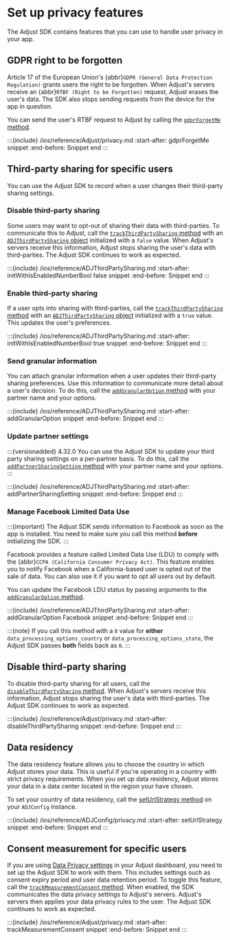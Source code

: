 # Set up privacy features

The Adjust SDK contains features that you can use to handle user privacy in your app.

## GDPR right to be forgotten

Article 17 of the European Union's {abbr}`GDPR (General Data Protection Regulation)` grants users the right to be forgotten. When Adjust's servers receive an {abbr}`RTBF (Right to be Forgotten)` request, Adjust erases the user's data. The SDK also stops sending requests from the device for the app in question.

You can send the user's RTBF request to Adjust by calling the [`gdprForgetMe` method](#ios-gdprforgetme-invocation).

:::{include} /ios/reference/Adjust/privacy.md
:start-after: gdprForgetMe snippet
:end-before: Snippet end
:::

## Third-party sharing for specific users

You can use the Adjust SDK to record when a user changes their third-party sharing settings.

### Disable third-party sharing

Some users may want to opt-out of sharing their data with third-parties. To communicate this to Adjust, call the [`trackThirdPartySharing` method](#ios-trackthirdpartysharing-invocation) with an [`ADJThirdPartySharing` object](/ios/reference/ADJThirdPartySharing) initialized with a `false` value. When Adjust's servers receive this information, Adjust stops sharing the user's data with third-parties. The Adjust SDK continues to work as expected.

:::{include} /ios/reference/ADJThirdPartySharing.md
:start-after: initWithIsEnabledNumberBool false snippet
:end-before: Snippet end
:::

### Enable third-party sharing

If a user opts into sharing with third-parties, call the [`trackThirdPartySharing` method](#ios-trackthirdpartysharing-invocation) with an [`ADJThirdPartySharing` object](/ios/reference/ADJThirdPartySharing) initialized with a `true` value. This updates the user's preferences.

:::{include} /ios/reference/ADJThirdPartySharing.md
:start-after: initWithIsEnabledNumberBool true snippet
:end-before: Snippet end
:::

### Send granular information

You can attach granular information when a user updates their third-party sharing preferences. Use this information to communicate more detail about a user's decision. To do this, call the [`addGranularOption` method](#ios-addgranularoption-invocation) with your partner name and your options.

:::{include} /ios/reference/ADJThirdPartySharing.md
:start-after: addGranularOption snippet
:end-before: Snippet end
:::

### Update partner settings

:::{versionadded} 4.32.0
You can use the Adjust SDK to update your third party sharing settings on a per-partner basis. To do this, call the [`addPartnerSharingSetting` method](#ios-addpartnersharingsetting-invocation) with your partner name and your options.
:::

:::{include} /ios/reference/ADJThirdPartySharing.md
:start-after: addPartnerSharingSetting snippet
:end-before: Snippet end
:::

### Manage Facebook Limited Data Use

:::{important}
The Adjust SDK sends information to Facebook as soon as the app is installed. You need to make sure you call this method **before** initializing the SDK.
:::

Facebook provides a feature called Limited Data Use (LDU) to comply with the {abbr}`CCPA (California Consumer Privacy Act)`. This feature enables you to notify Facebook when a California-based user is opted out of the sale of data. You can also use it if you want to opt all users out by default.

You can update the Facebook LDU status by passing arguments to the [`addGranularOption` method](#ios-addgranularoption-invocation).

:::{include} /ios/reference/ADJThirdPartySharing.md
:start-after: addGranularOption Facebook snippet
:end-before: Snippet end
:::

:::{note}
If you call this method with a `0` value for **either** `data_processing_options_country` or `data_processing_options_state`, the Adjust SDK passes **both** fields back as `0`.
:::

## Disable third-party sharing

To disable third-party sharing for all users, call the [`disableThirdPartySharing` method](#ios-disablethirdpartysharing-invocation). When Adjust's servers receive this information, Adjust stops sharing the user's data with third-parties. The Adjust SDK continues to work as expected.

:::{include} /ios/reference/Adjust/privacy.md
:start-after: disableThirdPartySharing snippet
:end-before: Snippet end
:::

## Data residency

The data residency feature allows you to choose the country in which Adjust stores your data. This is useful if you're operating in a country with strict privacy requirements. When you set up data residency, Adjust stores your data in a data center located in the region your have chosen.

To set your country of data residency, call the [setUrlStrategy method](#ios-seturlstrategy-invocation) on your `ADJConfig` instance.

:::{include} /ios/reference/ADJConfig/privacy.md
:start-after: setUrlStrategy snippet
:end-before: Snippet end
:::

## Consent measurement for specific users

If you are using [Data Privacy settings](hc:/manage-data-collection-and-retention) in your Adjust dashboard, you need to set up the Adjust SDK to work with them. This includes settings such as consent expiry period and user data retention period. To toggle this feature, call the [`trackMeasurementConsent` method](#ios-trackmeasurementconsent-invocation). When enabled, the SDK communicates the data privacy settings to Adjust's servers. Adjust's servers then applies your data privacy rules to the user. The Adjust SDK continues to work as expected.

:::{include} /ios/reference/Adjust/privacy.md
:start-after: trackMeasurementConsent snippet
:end-before: Snippet end
:::
